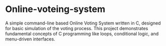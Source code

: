 # Online-voteing-system
A simple command-line based Online Voting System written in C, designed for basic simulation of the voting process. This project demonstrates fundamental concepts of C programming like loops, conditional logic, and menu-driven interfaces.
